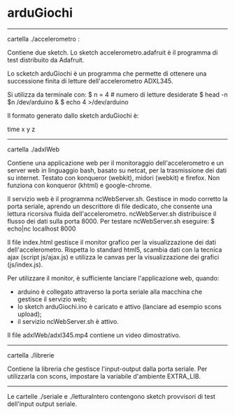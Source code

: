 arduGiochi
==========

----
cartella ./accelerometro :

Contiene due sketch.
Lo sketch accelerometro.adafruit è il programma di test distribuito da Adafruit.

Lo scketch arduGiochi è un programma che permette di ottenere una successione finita di letture
dell'accelerometro ADXL345.

Si utilizza da terminale con:
$ n = 4 # numero di letture desiderate
$ head -n $n /dev/arduino &
$ echo 4 >/dev/arduino

Il formato generato dallo sketch arduGiochi è:

time x y z

---
cartella ./adxlWeb

Contiene una applicazione web per il monitoraggio dell'accelerometro e un server web in linguaggio bash, basato su netcat, per la trasmissione dei dati su internet.
Testato con konqueror (webkit), midori (webkit) e firefox.
Non funziona con konqueror (khtml) e google-chrome.

Il servizio web è il programma ncWebServer.sh.
Gestisce in modo corretto la porta seriale, aprendo un descrittore di file dedicato, che consente una lettura ricorsiva fluida dell'accelerometro.
ncWebServer.sh distribuisce il flusso dei dati sulla porta 8000.
Per testare ncWebServer.sh eseguire:
$ echo|nc localhost 8000

Il file index.html gestisce il monitor grafico per la visualizzazione dei dati dell'accelerometro.
Rispetta lo standard html5, scambia dati con la tecnica ajax (script js/ajax.js) e utilizza le canvas per la visualizzazione dei grafici (js/index.js).

Per utilizzare il monitor, è sufficiente lanciare l'applicazione web, quando:
 - arduino è collegato attraverso la porta seriale alla macchina che gestisce il servizio web;
 - lo sketch arduGiochi.ino è caricato e attivo (lanciare ad esempio scons upload);
 - il servizio ncWebServer.sh è attivo.

Il file adxlWeb/adxl345.mp4 contiene un video dimostrativo.

----
cartella ./librerie

Contiene la libreria che gestisce l'input-output dalla porta seriale.
Per utilizzarla con scons, impostare la variabile d'ambiente EXTRA_LIB.

----
Le cartelle ./seriale e ./letturaIntero contengono sketch provvisori di test dell'input output seriale.
